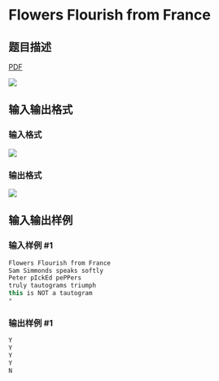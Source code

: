# Flowers Flourish from France

## 题目描述

[problemUrl]: https://uva.onlinejudge.org/index.php?option=com_onlinejudge&Itemid=8&category=244&page=show_problem&problem=3395

[PDF](https://uva.onlinejudge.org/external/122/p12243.pdf)

![](https://cdn.luogu.com.cn/upload/vjudge_pic/UVA12243/1c97525a77c2533a3a835fe96850a52729a05a2c.png)

## 输入输出格式

### 输入格式

![](https://cdn.luogu.com.cn/upload/vjudge_pic/UVA12243/65e224719ee7433a1ab261a5a3120118bd9ecfa6.png)

### 输出格式

![](https://cdn.luogu.com.cn/upload/vjudge_pic/UVA12243/20ad571ff6219a3697608ff490c7b5a6f3538e84.png)

## 输入输出样例

### 输入样例 #1

```cpp
Flowers Flourish from France
Sam Simmonds speaks softly
Peter pIckEd pePPers
truly tautograms triumph
this is NOT a tautogram
*
```


### 输出样例 #1

```cpp
Y
Y
Y
Y
N
```


